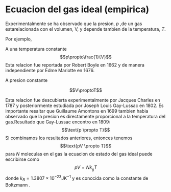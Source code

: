 # Ecuacion del gas ideal (empirica)

Experimentalmente se ha observado que la presion, $p$ ,de un gas estarelacionada con el volumen, V, y depende tambien de la temperatura, $T.$

Por ejemplo,

A una temperatura constante
$$p\propto\frac{1}{V}$$
Esta relacion fue reportada por Robert Boyle en 1662 y de manera independiente por Edme Mariotte en 1676.

A presion constante

$$V\proptoT$$

Esta relacion fue descubierta experimentalmente por Jacques Charles en 1787 y posteriormente estudiada por Joseph Louis Gay-Lussac en 1802. Es importante resaltar que Guillaume Amontons en 1699 tambien habia observado que la presion es directamente proporcional a la temperatura del gas.Resultado que Gay-Lussac encontro en 1809:
$$\text{p \propto T}$$
 Si combinamos los resultados anteriores, entonces tenemos
$$\text{pV \propto T}$$
para $N$ moleculas en el gas la ecuacion de estado del gas ideal puede escribirse como
$$pV=Nk_{_B}T$$
donde $k_{B}=1.3807\times10^{-23}$JK$^{-1}$ y es conocida como la constante de Boltzmann .